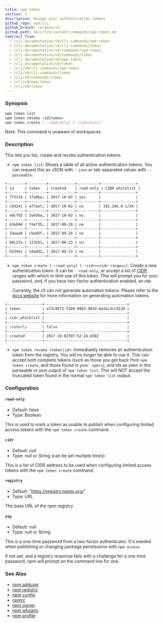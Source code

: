 ```yaml
---
title: npm-token
section: 1
description: Manage your authentication tokens
github_repo: npm/cli
github_branch: release/v9
github_path: docs/lib/content/commands/npm-token.md
redirect_from:
  - /cli-documentation/v9/cli-commands/npm-token
  - /cli-documentation/v9/cli-commands/token
  - /cli-documentation/v9/commands/npm-token
  - /cli-documentation/v9/commands/token
  - /cli-documentation/v9/npm-token
  - /cli-documentation/v9/token
  - /cli/v9/cli-commands/npm-token
  - /cli/v9/cli-commands/token
  - /cli/v9/commands/token
  - /cli/v9/npm-token
  - /cli/v9/token
---
```


### Synopsis

```bash
npm token list
npm token revoke <id|token>
npm token create [--read-only] [--cidr=list]
```

Note: This command is unaware of workspaces.

### Description

This lets you list, create and revoke authentication tokens.

- `npm token list`: Shows a table of all active authentication tokens. You can request this as JSON with `--json` or tab-separated values with `--parseable`.

```bash
+--------+---------+------------+----------+----------------+
| id     | token   | created    | read-only | CIDR whitelist |
+--------+---------+------------+----------+----------------+
| 7f3134 | 1fa9ba… | 2017-10-02 | yes      |                |
+--------+---------+------------+----------+----------------+
| c03241 | af7aef… | 2017-10-02 | no       | 192.168.0.1/24 |
+--------+---------+------------+----------+----------------+
| e0cf92 | 3a436a… | 2017-10-02 | no       |                |
+--------+---------+------------+----------+----------------+
| 63eb9d | 74ef35… | 2017-09-28 | no       |                |
+--------+---------+------------+----------+----------------+
| 2daaa8 | cbad5f… | 2017-09-26 | no       |                |
+--------+---------+------------+----------+----------------+
| 68c2fe | 127e51… | 2017-09-23 | no       |                |
+--------+---------+------------+----------+----------------+
| 6334e1 | 1dadd1… | 2017-09-23 | no       |                |
+--------+---------+------------+----------+----------------+
```

- `npm token create [--read-only] [--cidr=<cidr-ranges>]`: Create a new authentication token. It can be `--read-only`, or accept a list of [CIDR](https://en.wikipedia.org/wiki/Classless_Inter-Domain_Routing) ranges with which to limit use of this token. This will prompt you for your password, and, if you have two-factor authentication enabled, an otp.

  Currently, the cli can not generate automation tokens. Please refer to the [docs website](https://docs.npmjs.com/creating-and-viewing-access-tokens) for more information on generating automation tokens.

```bash
+----------------+--------------------------------------+
| token          | a73c9572-f1b9-8983-983d-ba3ac3cc913d |
+----------------+--------------------------------------+
| cidr_whitelist |                                      |
+----------------+--------------------------------------+
| readonly       | false                                |
+----------------+--------------------------------------+
| created        | 2017-10-02T07:52:24.838Z             |
+----------------+--------------------------------------+
```

- `npm token revoke <token|id>`: Immediately removes an authentication token from the registry. You will no longer be able to use it. This can accept both complete tokens (such as those you get back from `npm token create`, and those found in your `.npmrc`), and ids as seen in the parseable or json output of `npm token list`. This will NOT accept the truncated token found in the normal `npm token list` output.

### Configuration

#### `read-only`

- Default: false
- Type: Boolean

This is used to mark a token as unable to publish when configuring limited access tokens with the `npm token create` command.

#### `cidr`

- Default: null
- Type: null or String (can be set multiple times)

This is a list of CIDR address to be used when configuring limited access tokens with the `npm token create` command.

#### `registry`

- Default: "https://registry.npmjs.org/"
- Type: URL

The base URL of the npm registry.

#### `otp`

- Default: null
- Type: null or String

This is a one-time password from a two-factor authenticator. It's needed when publishing or changing package permissions with `npm access`.

If not set, and a registry response fails with a challenge for a one-time password, npm will prompt on the command line for one.

### See Also

- [npm adduser](/cli/v9/commands/npm-adduser)
- [npm registry](/cli/v9/using-npm/registry)
- [npm config](/cli/v9/commands/npm-config)
- [npmrc](/cli/v9/configuring-npm/npmrc)
- [npm owner](/cli/v9/commands/npm-owner)
- [npm whoami](/cli/v9/commands/npm-whoami)
- [npm profile](/cli/v9/commands/npm-profile)
